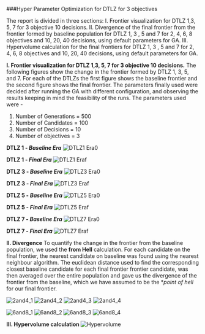 ###Hyper Parameter Optimization for DTLZ for 3 objectives

The report is divided in three sections:
  I. Frontier visualization for DTLZ 1,3, 5, 7 for 3 objective 10 decisions.
  II. Divergence of the final frontier from the frontier formed by baseline population for DTLZ 1, 3 , 5 and 7 for 2, 4, 6, 8 objectives and 10, 20, 40 decisions, using default parameters for GA.
  III. Hypervolume calculation for the final frontiers for DTLZ 1, 3 , 5 and 7 for 2, 4, 6, 8 objectives and 10, 20, 40 decisions, using default parameters for GA.
  
**I. Frontier visualization for DTLZ 1,3, 5, 7 for 3 objective 10 decisions.**
The following figures show the change in the frontier formed by DTLZ 1, 3, 5, and 7. For each of the DTLZs the first figure shows the baseline frontier and the second figure shows the final frontier. The parameters finally used were decided after running the GA with different configuration, and observing the results keeping in mind the feasibility of the runs. The parameters used were -
1. Number of Generations = 500
2. Number of Candidates = 100
3. Number of Decisions = 10
4. Number of objectives = 3

**DTLZ 1 - _Baseline Era_**
![DTLZ1 Era0](https://cloud.githubusercontent.com/assets/7557398/11612920/8ff35c08-9bdb-11e5-8cf1-93882a67f9d9.png)

**DTLZ 1 - _Final Era_**
![DTLZ1 Eraf](https://cloud.githubusercontent.com/assets/7557398/11612925/9008310a-9bdb-11e5-9969-826b12de8dea.png)

**DTLZ 3 - _Baseline Era_**
![DTLZ3 Era0](https://cloud.githubusercontent.com/assets/7557398/11612919/8ff20088-9bdb-11e5-9efb-6ba07593337c.png)

**DTLZ 3 - _Final Era_**
![DTLZ3 Eraf](https://cloud.githubusercontent.com/assets/7557398/11612921/8ff79fb6-9bdb-11e5-8c69-833b18f40060.png)

**DTLZ 5 - _Baseline Era_**
![DTLZ5 Era0](https://cloud.githubusercontent.com/assets/7557398/11612922/8ff7c55e-9bdb-11e5-83f4-444601268bb0.png)

**DTLZ 5 - _Final Era_**
![DTLZ5 Eraf](https://cloud.githubusercontent.com/assets/7557398/11612923/8ffbdcca-9bdb-11e5-9bdb-b43a4367cf21.png)

**DTLZ 7 - _Baseline Era_**
![DTLZ7 Era0](https://cloud.githubusercontent.com/assets/7557398/11612924/8ffd14e6-9bdb-11e5-8fae-f141f34521c7.png)

**DTLZ 7 - _Final Era_**
![DTLZ7 Eraf](https://cloud.githubusercontent.com/assets/7557398/11612918/8ff0e478-9bdb-11e5-9a9a-6c2b86ff3200.png)

**II. Divergence**
To quantify the change in the frontier from the baseline population, we used the **from Hell** calculation. For each candidate on the final frontier, the nearest candidate on baseline was found using the nearest neighbour algorithm. The euclidean distance used to find the corresponding closest baseline candidate for each final frontier frontier candidate, was then averaged over the entire population and gave us the divergence of the frontier from the baseline, which we have assumed to be the **point of hell* for our final frontier.

![2and4_1](https://cloud.githubusercontent.com/assets/7557398/11613463/80749fa8-9bef-11e5-9c6a-4abebcecae84.png)
![2and4_2](https://cloud.githubusercontent.com/assets/7557398/11613464/85526938-9bef-11e5-9942-c971e3ef71fa.png)
![2and4_3](https://cloud.githubusercontent.com/assets/7557398/11613465/8a2db0de-9bef-11e5-8545-011bcfd0e8e1.png)
![2and4_4](https://cloud.githubusercontent.com/assets/7557398/11613467/8cee0bca-9bef-11e5-929b-f484f280d024.png)

![6and8_1](https://cloud.githubusercontent.com/assets/7557398/11613481/14553354-9bf0-11e5-960b-64aaa69ee85f.png)
![6and8_2](https://cloud.githubusercontent.com/assets/7557398/11613480/1454acea-9bf0-11e5-8633-8584d62c9a60.png)
![6and8_3](https://cloud.githubusercontent.com/assets/7557398/11613478/1453c0c8-9bf0-11e5-8272-487709f94611.png)
![6and8_4](https://cloud.githubusercontent.com/assets/7557398/11613479/1453ba9c-9bf0-11e5-9121-bdeb115cf583.png)

**III. Hypervolume calculation**
![Hypervolume](https://cloud.githubusercontent.com/assets/7557398/11613520/e42962d4-9bf1-11e5-827d-38cf49876b0a.JPG)
